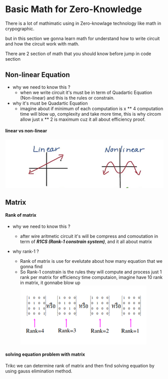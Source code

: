# Basic Math for Zero-Knowledge

There is a lot of mathimatic using in Zero-knowlage technology like math in crypographic.

but in this section we gonna learn math for understand how to write circuit and how the circuit work with math.

There are 2 section of math that you should know before jump in code section

## Non-linear Equation

- why we need to know this ?
    - when we write circuit it's must be in term of Quadartic Equation (Non-linear) and this is the rules or constrain.
- why it's must be Quadartic Equation
    - imagine about if minimum of each computation is x ** 4
    computation time will blow up, complexity and take more time, this is why circom allow just x ** 2 is maximum cuz it all about efficiency proof.
#### linear vs non-linear
![Graph](../asset/linear.png)
## Matrix

#### Rank of matrix

- why we need to know this ?
    - after wire aritmetic circuit it's will be compress and comoutation in term of ***R1CS (Rank-1 constrain system)***, and it all about matrix 

- why rank-1 ? 
    - Rank of matrix is use for evelutate about how many equation that we gonna find
    - So Rank-1 constrain is the rules they will compute and process just 1 rank per matrix for efficiency time computaion, imagine have 10 rank in matrix, it gonnabe blow up
![Rank](../asset/rank.png)

#### solving equation problem with matrix
Trikc we can determine rank of matrix and then find solving equation by using gauss elimination method.

